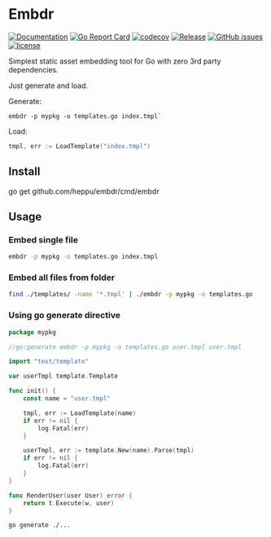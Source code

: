 # Embdr
[![Documentation](https://godoc.org/github.com/heppu/embdr?status.svg)](https://pkg.go.dev//github.com/heppu/embdr)
[![Go Report Card](https://goreportcard.com/badge/github.com/heppu/embdr)](https://goreportcard.com/report/github.com/heppu/embdr)
[![codecov](https://codecov.io/gh/heppu/embdr/branch/master/graph/badge.svg)](https://codecov.io/gh/heppu/embdr)
[![Release](https://img.shields.io/github/release/heppu/embdr.svg?label=Release)](https://github.com/heppu/embdr/releases)
[![GitHub issues](https://img.shields.io/github/issues/heppu/embdr.svg)](https://github.com/heppu/embdr/issues)
[![license](https://img.shields.io/github/license/heppu/embdr.svg?maxAge=2592000)](https://github.com/heppu/embdr/LICENSE)


Simplest static asset embedding tool for Go with zero 3rd party dependencies.

Just generate and load.

Generate:
```
embdr -p mypkg -o templates.go index.tmpl`
```

Load:
```go
tmpl, err := LoadTemplate("index.tmpl")
```

## Install

go get github.com/heppu/embdr/cmd/embdr

## Usage

### Embed single file

```bash
embdr -p mypkg -o templates.go index.tmpl
```

### Embed all files from folder

```bash
find ./templates/ -name '*.tmpl' | ./embdr -p mypkg -o templates.go
```

### Using go generate directive

```go
package mypkg

//go:generate embdr -p mypkg -o templates.go user.tmpl user.tmpl

import "text/template"

var userTmpl template.Template

func init() {
	const name = "user.tmpl"

	tmpl, err := LoadTemplate(name)
	if err != nil {
		log.Fatal(err)
	}

	userTmpl, err := template.New(name).Parse(tmpl)
	if err != nil {
		log.Fatal(err)
	}
}

func RenderUser(user User) error {
	return t.Execute(w, user)
}
```

```bash
go generate ./...
```
